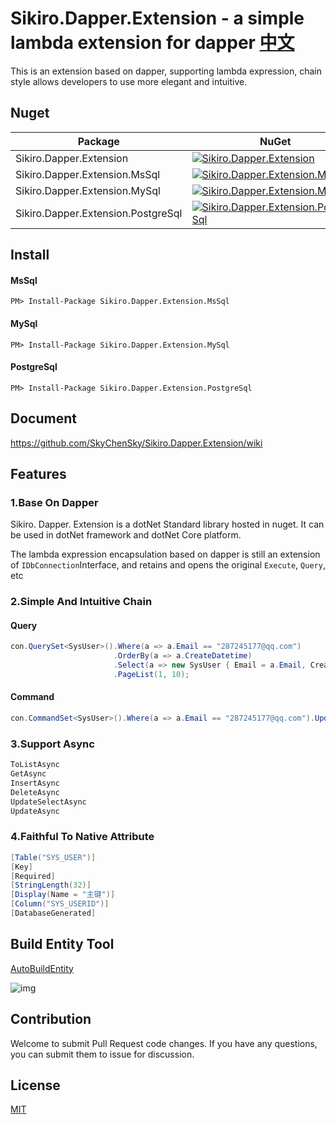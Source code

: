 Sikiro.Dapper.Extension - a simple lambda extension for dapper  [中文](https://github.com/SkyChenSky/Sikiro.DapperLambdaExtension.MsSql/blob/master/README.md)
========================================

This is an extension based on dapper, supporting lambda expression, chain style allows developers to use more elegant and intuitive.


Nuget
-----------
| Package | NuGet | 
| ------- | ------| 
| Sikiro.Dapper.Extension |[![Sikiro.Dapper.Extension](https://img.shields.io/badge/nuget-v2.0.0.0-blue.svg)](https://www.nuget.org/packages/Sikiro.Dapper.Extension/)| 
| Sikiro.Dapper.Extension.MsSql | [![Sikiro.Dapper.Extension.MsSql](https://img.shields.io/badge/nuget-v2.0.0.0-blue.svg)](https://www.nuget.org/packages/Sikiro.Dapper.Extension.MsSql/)| 
| Sikiro.Dapper.Extension.MySql | [![Sikiro.Dapper.Extension.MySql](https://img.shields.io/badge/nuget-v2.0.0.0-blue.svg)](https://www.nuget.org/packages/Sikiro.Dapper.Extension.MySql/)| 
| Sikiro.Dapper.Extension.PostgreSql |[![Sikiro.Dapper.Extension.PostgreSql](https://img.shields.io/badge/nuget-v2.0.0.0-blue.svg)](https://www.nuget.org/packages/Sikiro.Dapper.Extension.PostgreSql/)| 

Install
------------
#### MsSql
```
PM> Install-Package Sikiro.Dapper.Extension.MsSql
```
#### MySql
```
PM> Install-Package Sikiro.Dapper.Extension.MySql
```
#### PostgreSql
```
PM> Install-Package Sikiro.Dapper.Extension.PostgreSql
```
Document
---------
https://github.com/SkyChenSky/Sikiro.Dapper.Extension/wiki

Features
---------
### 1.Base On Dapper

Sikiro. Dapper. Extension is a dotNet Standard library hosted in nuget. It can be used in dotNet framework and dotNet Core platform.

The lambda expression encapsulation based on dapper is still an extension of `IDbConnection`Interface, and retains and opens the original `Execute`, `Query`, etc

### 2.Simple And Intuitive Chain
#### Query
```c#
con.QuerySet<SysUser>().Where(a => a.Email == "287245177@qq.com")
                       .OrderBy(a => a.CreateDatetime)
                       .Select(a => new SysUser { Email = a.Email, CreateDatetime = a.CreateDatetime, SysUserid = a.SysUserid })
                       .PageList(1, 10);
```

#### Command
```c#
con.CommandSet<SysUser>().Where(a => a.Email == "287245177@qq.com").Update(a => new SysUser { Email = "123456789@qq.com" });
```
### 3.Support Async
```c#
ToListAsync
GetAsync
InsertAsync
DeleteAsync
UpdateSelectAsync
UpdateAsync
```
### 4.Faithful To Native Attribute
```c#
[Table("SYS_USER")]
[Key]
[Required]
[StringLength(32)]
[Display(Name = "主键")]
[Column("SYS_USERID")]
[DatabaseGenerated]
```

Build Entity Tool
-------
[AutoBuildEntity](https://github.com/SkyChenSky/AutoBuildEntity)

![img](https://github.com/SkyChenSky/AutoBuildEntity/blob/master/AutoBuildEntity/Resources/entity.gif "效果图")


Contribution
-------
Welcome to submit Pull Request code changes. If you have any questions, you can submit them to issue for discussion.

License
-------
[MIT](https://github.com/SkyChenSky/Sikiro.Dapper.Extension/blob/master/LICENSE)
